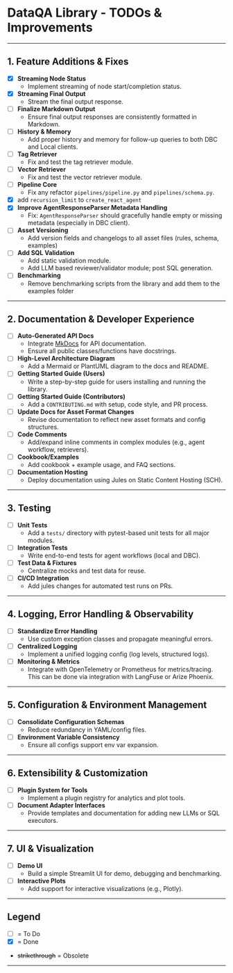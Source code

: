 # **DataQA Library - TODOs & Improvements**

---

## **1. Feature Additions & Fixes**

- [x] **Streaming Node Status**
    - Implement streaming of node start/completion status.
- [x] **Streaming Final Output**
    - Stream the final output response.
- [ ] **Finalize Markdown Output**
    - Ensure final output responses are consistently formatted in Markdown.
- [ ] **History & Memory**
    - Add proper history and memory for follow-up queries to both DBC and Local clients.
- [ ] **Tag Retriever**
    - Fix and test the tag retriever module.
- [ ] **Vector Retriever**
    - Fix and test the vector retriever module.
- [ ] **Pipeline Core**
    - Fix any refactor `pipelines/pipeline.py` and `pipelines/schema.py`.
- [x] add `recursion_limit` to `create_react_agent`
- [x] **Improve AgentResponseParser Metadata Handling**
    - Fix: `AgentResponseParser` should gracefully handle empty or missing metadata (especially in DBC client).
- [ ] **Asset Versioning**
    - Add version fields and changelogs to all asset files (rules, schema, examples)
- [ ] **Add SQL Validation**
    - Add static validation module.
    - Add LLM based reviewer/validator module; post SQL generation.
- [ ] **Benchmarking**
    - Remove benchmarking scripts from the library and add them to the examples folder

---

## **2. Documentation & Developer Experience**

- [ ] **Auto-Generated API Docs**
    - Integrate [MkDocs](https://www.mkdocs.org/) for API documentation.
    - Ensure all public classes/functions have docstrings.
- [ ] **High-Level Architecture Diagram**
    - Add a Mermaid or PlantUML diagram to the docs and README.
- [ ] **Getting Started Guide (Users)**
    - Write a step-by-step guide for users installing and running the library.
- [ ] **Getting Started Guide (Contributors)**
    - Add a `CONTRIBUTING.md` with setup, code style, and PR process.
- [ ] **Update Docs for Asset Format Changes**
    - Revise documentation to reflect new asset formats and config structures.
- [ ] **Code Comments**
    - Add/expand inline comments in complex modules (e.g., agent workflow, retrievers).
- [ ] **Cookbook/Examples**
    - Add cookbook + example usage, and FAQ sections.
- [ ] **Documentation Hosting**
    - Deploy documentation using Jules on Static Content Hosting (SCH).

---

## **3. Testing**

- [ ] **Unit Tests**
    - Add a `tests/` directory with pytest-based unit tests for all major modules.
- [ ] **Integration Tests**
    - Write end-to-end tests for agent workflows (local and DBC).
- [ ] **Test Data & Fixtures**
    - Centralize mocks and test data for reuse.
- [ ] **CI/CD Integration**
    - Add jules changes for automated test runs on PRs.

---

## **4. Logging, Error Handling & Observability**

- [ ] **Standardize Error Handling**
    - Use custom exception classes and propagate meaningful errors.
- [ ] **Centralized Logging**
    - Implement a unified logging config (log levels, structured logs).
- [ ] **Monitoring & Metrics**
    - Integrate with OpenTelemetry or Prometheus for metrics/tracing. This can be done via integration with LangFuse or Arize Phoenix.

---

## **5. Configuration & Environment Management**

- [ ] **Consolidate Configuration Schemas**
    - Reduce redundancy in YAML/config files.
- [ ] **Environment Variable Consistency**
    - Ensure all configs support env var expansion.

---

## **6. Extensibility & Customization**

- [ ] **Plugin System for Tools**
    - Implement a plugin registry for analytics and plot tools.
- [ ] **Document Adapter Interfaces**
    - Provide templates and documentation for adding new LLMs or SQL executors.

---

## **7. UI & Visualization**

- [ ] **Demo UI**
    - Build a simple Streamlit UI for demo, debugging and benchmarking.
- [ ] **Interactive Plots**
    - Add support for interactive visualizations (e.g., Plotly).

---

## **Legend**
- [ ] = To Do
- [x] = Done
- ~~strikethrough~~ = Obsolete

---
